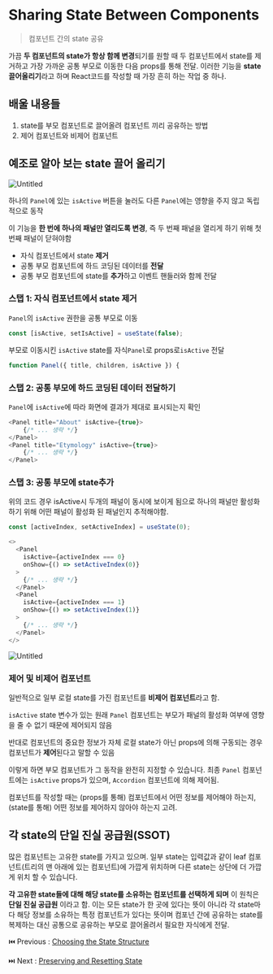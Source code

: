 # Sharing State Between Components

> 컴포넌트 간의 state 공유 

가끔 **두 컴포넌트의 state가 항상 함께 변경**되기를 원할 때 두 컴포넌트에서 state를 제거하고 가장 가까운 공통 부모로 이동한 다음 props를 통해 전달. 이러한 기능을 **state 끌어올리기**라고 하며 React코드를 작성할 때 가장 흔히 하는 작업 중 하나.

## 배울 내용들

1. state를 부모 컴포넌트로 끌어올려 컴포넌트 끼리 공유하는 방법
2. 제어 컴포넌트와 비제어 컴포넌트

## 예조로 알아 보는 state 끌어 올리기

![Untitled](Sharing%20State%20Between%20Components%20fbf76508682348d488cde5e7d47b42ab/Untitled.png)

하나의 `Panel`에 있는 `isActive` 버튼을 눌러도 다른 `Panel`에는 영향을 주지 않고 독립적으로 동작

이 기능을 **한 번에 하나의 패널만 열리도록 변경**, 즉 두 번째 패널을 열리게 하기 위해 첫 번째 패널이 닫혀야함

- 자식 컴포넌트에서 state **제거**
- 공통 부모 컴포넌트에 하드 코딩된 데이터를 **전달**
- 공통 부모 컴포넌트에 state를 **추가**하고 이벤트 핸들러와 함께 전달

### 스탭 1: 자식 컴포넌트에서 state 제거

`Panel`의 `isActive` 권한을 공통 부모로 이동

```javascript
const [isActive, setIsActive] = useState(false);
```

부모로 이동시킨 `isActive` state를 자식`Panel`로  props로`isActive` 전달

```javascript
function Panel({ title, children, isActive }) {
```

### 스탭 2: 공통 부모에 하드 코딩된 데이터 전달하기

`Panel`에 `isActive`에 따라 화면에 결과가 제대로 표시되는지 확인

```javascript
<Panel title="About" isActive={true}>
	{/* ... 생략 */}
</Panel>
<Panel title="Etymology" isActive={true}>
	{/* ... 생략 */}
</Panel>
```

### 스탭 3: 공통 부모에 state추가

위의 코드 경우 isActive시 두개의 패널이 동시에 보이게 됨으로 하나의 패널만 활성화하기 위해 어떤 패널이 활성화 된 패널인지 추적해야함.

```javascript
const [activeIndex, setActiveIndex] = useState(0);

<>
  <Panel
    isActive={activeIndex === 0}
    onShow={() => setActiveIndex(0)}
  >
    {/* ... 생략 */}
  </Panel>
  <Panel
    isActive={activeIndex === 1}
    onShow={() => setActiveIndex(1)}
  >
    {/* ... 생략 */}
  </Panel>
</>

```

![Untitled](Sharing%20State%20Between%20Components%20fbf76508682348d488cde5e7d47b42ab/Untitled%201.png)

### 제어 및 비제어 컴포넌트

일반적으로 일부 로컬 state를 가진 컴포넌트를 **비제어 컴포넌트**라고 함.

`isActive` state 변수가 있는 원래 `Panel` 컴포넌트는 부모가 패널의 활성화 여부에 영향을 줄 수 없기 때문에 제어되지 않음

반대로 컴포넌트의 중요한 정보가 자체 로컬 state가 아닌 props에 의해 구동되는 경우 컴포넌트가 **제어**된다고 말할 수 있음

이렇게 하면 부모 컴포넌트가 그 동작을 완전히 지정할 수 있습니다. 최종 `Panel` 컴포넌트에는 `isActive` props가 있으며, `Accordion` 컴포넌트에 의해 제어됨.

컴포넌트를 작성할 때는 (props를 통해) 컴포넌트에서 어떤 정보를 제어해야 하는지, (state를 통해) 어떤 정보를 제어하지 않아야 하는지 고려.

## ****각 state의 단일 진실 공급원(SSOT)****

많은 컴포넌트는 고유한 state를 가지고 있으며. 일부 state는 입력값과 같이 leaf 컴포넌트(트리의 맨 아래에 있는 컴포넌트)에 가깝게 위치하며 다른 state는 상단에 더 가깝게 위치 할 수 있습니다.

**각 고유한 state들에 대해 해당 state를 소유하는 컴포넌트를 선택하게 되며** 이 원칙은 **단일 진실 공급원** 이라고 함. 이는 모든 state가 한 곳에 있다는 뜻이 아니라 각 state마다 해당 정보를 소유하는 특정 컴포넌트가 있다는 뜻이며 컴포넌 간에 공유하는 state를 복제하는 대신 공통으로 공유하는 부모로 끌어올려서 필요한 자식에게 전달.

⏮️ Previous : [Choosing the State Structure](./023-리액트%20Choosing%20the%20State%20Structure.md)

⏭️ Next : [Preserving and Resetting State](./025-리액트%20Preserving%20and%20Resetting%20State.md)